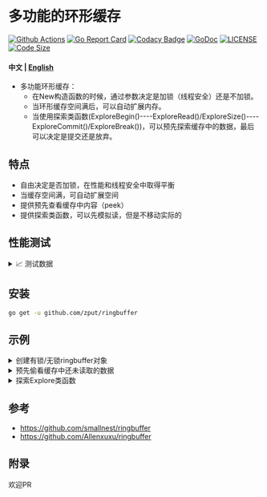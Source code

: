 # 多功能的环形缓存

[![Github Actions](https://github.com/Allenxuxu/gev/workflows/CI/badge.svg)](https://github.com/Allenxuxu/gev/actions)
[![Go Report Card](https://goreportcard.com/badge/github.com/Allenxuxu/gev)](https://goreportcard.com/report/github.com/Allenxuxu/gev)
[![Codacy Badge](https://api.codacy.com/project/badge/Grade/a2a55fe9c0c443e198f588a6c8026cd0)](https://www.codacy.com/manual/Allenxuxu/gev?utm_source=github.com&amp;utm_medium=referral&amp;utm_content=Allenxuxu/gev&amp;utm_campaign=Badge_Grade)
[![GoDoc](https://godoc.org/github.com/Allenxuxu/gev?status.svg)](https://godoc.org/github.com/Allenxuxu/gev)
[![LICENSE](https://img.shields.io/badge/LICENSE-MIT-blue)](https://github.com/Allenxuxu/gev/blob/master/LICENSE)
[![Code Size](https://img.shields.io/github/languages/code-size/Allenxuxu/gev.svg?style=flat)](https://img.shields.io/github/languages/code-size/Allenxuxu/gev.svg?style=flat)

#### 中文 | [English](README.md)

- 多功能环形缓存：
  - 在New构造函数的时候，通过参数决定是加锁（线程安全）还是不加锁。
  - 当环形缓存空间满后，可以自动扩展内存。
  - 当使用探索类函数(ExploreBegin()----ExploreRead()/ExploreSize()----ExploreCommit()/ExploreBreak())，可以预先探索缓存中的数据，最后可以决定是提交还是放弃。
         
## 特点

- 自由决定是否加锁，在性能和线程安全中取得平衡
- 当缓存空间满，可自动扩展空间
- 提供预先查看缓存中内容（peek）
- 提供探索类函数，可以先模拟读，但是不移动实际的

## 性能测试

<details>
  <summary> 📈 测试数据 </summary>

> 测试电脑 Mac 

### 读写测试

无锁

```golang
goos: darwin
goarch: amd64
pkg: github.com/zput/ringbuffer
BenchmarkRingBuffer_Sync_Unlock-4   	29223921	        43.5 ns/op
PASS
```

有锁

```golang
goos: darwin
goarch: amd64
pkg: github.com/zput/ringbuffer
BenchmarkRingBuffer_Sync_Lock-4   	12641550	        89.1 ns/op
PASS
```

</details>

## 安装

```bash
go get -u github.com/zput/ringbuffer
```

## 示例

<details>
  <summary> 创建有锁/无锁ringbuffer对象</summary>

```go
package main

import (
	"fmt"
	"github.com/zput/ringbuffer"
)

const bufferCapacity = 5

func main() {
	var (
		unLockBuffer *ringbuffer.RingBuffer
		lockBuffer *ringbuffer.RingBuffer
	)

	// default not thread safe
	unLockBuffer = ringbuffer.New(bufferCapacity)
	fmt.Println(unLockBuffer.WriteString("writing ..."))
	fmt.Println(unLockBuffer.Size(), unLockBuffer.Capacity())
	fmt.Println(string(unLockBuffer.ReadAll2NewByteSlice()))

	var(
		whetherThreadSafe = true
		data = make([]byte, bufferCapacity, bufferCapacity+2)
		err error
	)

	lockBuffer, err = ringbuffer.NewWithDataAndPointer(data, 0, 0, false, whetherThreadSafe)
	if err != nil{
		panic(err)
	}
	// should equal true
	fmt.Println(lockBuffer.IsFull())
	// size == 5  capacity == 5
	fmt.Println(lockBuffer.Size(), lockBuffer.Capacity())
	// [0 0 0 0 0]
	fmt.Println(lockBuffer.ReadAll2NewByteSlice())

	err = lockBuffer.WriteOneByte(byte(15))
	if err != nil{
		panic(err)
	}
	// [15 0 0 0 0 0] -compare- [15 0 0 0 0]
	// still use same memory between data and lockBuffer
	fmt.Println(lockBuffer.ReadAll2NewByteSlice(), "-compare-", data)
}

/*
11 <nil>
11 11
writing ...
true
5 5
[0 0 0 0 0]
[15 0 0 0 0 0] -compare- [15 0 0 0 0]

Process finished with exit code 0
*/

```

</details>

<details>
  <summary> 预先偷看缓存中还未读取的数据 </summary>

```go
package main

import (
	"fmt"
	"github.com/zput/ringbuffer"
)

const bufferCapacity = 1024

func main() {
	// default not thread safe
	buffer := ringbuffer.New(bufferCapacity)

	fmt.Println(buffer.WriteString("writing ..."))

	fmt.Printf("size[%d]; capacity[%d]\n", buffer.Size(), buffer.Capacity())

	print := func(first, second []byte) {
		if len(second) == 0 {
			fmt.Println(string(first))
		} else {
			first = append(first, second...)
			fmt.Println(string(first))
		}
	}

	print(buffer.Peek(7))

	print(buffer.PeekAll())

	fmt.Println(buffer.PeekUint8())

	fmt.Println(buffer.PeekUint16())

	fmt.Println(buffer.PeekUint32())

	fmt.Println(buffer.PeekUint64())
}
```

</details>

<details>
  <summary> 探索Explore类函数 </summary>

```go
package main

import (
	"fmt"
	"github.com/zput/ringbuffer"
)

const bufferCapacity = 1024

func main() {
	// default not thread safe
	buffer := ringbuffer.New(bufferCapacity)

	fmt.Println(buffer.WriteString("writing ..."))

	fmt.Println(buffer.PrintRingBufferInfo())

	buffer.ExploreBegin()

	buf := make([]byte, 4)

	n, err := buffer.ExploreRead(buf)
	if err != nil {
		panic(err)
	}

	fmt.Printf("read %d byte through ExploreRead;\nremaining %d size to explore read;\nremaining %d size to read;\n", n, buffer.ExploreSize(), buffer.Size())

	buffer.ExploreCommit()

	fmt.Println("====after commit=====")

	fmt.Printf("remaining %d size to explore read;\nremaining %d size to read;", buffer.ExploreSize(), buffer.Size())

}

/*
11 <nil>

	Ring Buffer:
		Cap: 1024
		size(can read): 11
		FreeSpace: 1013
		Content: writing ...

read 4 byte through ExploreRead;
remaining 7 size to explore read;
remaining 11 size to read;
====after commit=====
remaining 7 size to explore read;
remaining 7 size to read;
Process finished with exit code 0
*/
```

</details>


## 参考

- https://github.com/smallnest/ringbuffer
- https://github.com/Allenxuxu/ringbuffer

## 附录

欢迎PR
